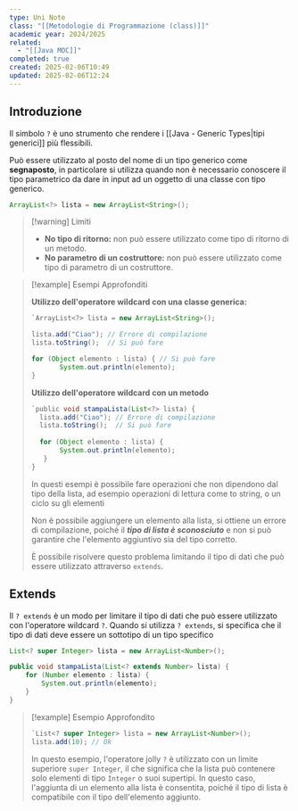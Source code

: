 ```yaml
---
type: Uni Note
class: "[[Metodologie di Programmazione (class)]]"
academic year: 2024/2025
related:
  - "[[Java MOC]]"
completed: true
created: 2025-02-06T10:49
updated: 2025-02-06T12:24
---
```

## Introduzione

Il simbolo `?` è uno strumento che rendere i [[Java - Generic Types|tipi generici]] più flessibili. 

Può essere utilizzato al posto del nome di un tipo generico come **segnaposto**, in particolare si utilizza quando non è necessario conoscere il tipo parametrico da dare in input ad un oggetto di una classe con tipo generico.

```java
ArrayList<?> lista = new ArrayList<String>();
```

>[!warning] Limiti
>- **No tipo di ritorno:** non può essere utilizzato come tipo di ritorno di un metodo.
>- **No parametro di un costruttore:** non può essere utilizzato come tipo di parametro di un costruttore.

>[!example] Esempi Approfonditi
>
>**Utilizzo dell'operatore wildcard con una classe generica:**
>
>```java
>`ArrayList<?> lista = new ArrayList<String>();
>
>lista.add("Ciao"); // Errore di compilazione
>lista.toString();  // Si può fare  
>
>for (Object elemento : lista) { // Si può fare
>        System.out.println(elemento);
>}
>```
>
>**Utilizzo dell'operatore wildcard con un metodo**
>
>```java
>`public void stampaLista(List<?> lista) {
>	lista.add("Ciao"); // Errore di compilazione
>	lista.toString();  // Si può fare  
>    
>	for (Object elemento : lista) {
>        System.out.println(elemento);
>    }
>}
>```
>
>In questi esempi è possibile fare operazioni che non dipendono dal tipo della lista, ad esempio operazioni di lettura come to string, o un ciclo su gli elementi
>
>Non è possibile aggiungere un elemento alla lista, si ottiene un errore di compilazione, poiché il ***tipo di lista è sconosciuto*** e non si può garantire che l'elemento aggiuntivo sia del tipo corretto.
>
>È possibile risolvere questo problema limitando il tipo di dati che può essere utilizzato attraverso `extends`.

## Extends

Il `? extends` è un modo per limitare il tipo di dati che può essere utilizzato con l'operatore wildcard `?`. Quando si utilizza `? extends`, si specifica che il tipo di dati deve essere un sottotipo di un tipo specifico

```java
List<? super Integer> lista = new ArrayList<Number>();
```

```java
public void stampaLista(List<? extends Number> lista) {
    for (Number elemento : lista) {
        System.out.println(elemento);
    }
}
```

>[!example] Esempio Approfondito
>
>```java
>`List<? super Integer> lista = new ArrayList<Number>();
>lista.add(10); // Ok
>```
>
>In questo esempio, l'operatore jolly `?` è utilizzato con un limite superiore `super Integer`, il che significa che la lista può contenere solo elementi di tipo `Integer` o suoi supertipi. In questo caso, l'aggiunta di un elemento alla lista è consentita, poiché il tipo di lista è compatibile con il tipo dell'elemento aggiunto.